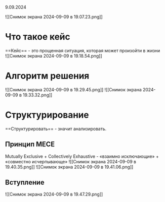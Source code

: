 9.09.2024

![[Снимок экрана 2024-09-09 в 19.07.23.png]]
# Что такое кейс
==Кейс== - это прощенная ситуация, которая может произойти в жизни
![[Снимок экрана 2024-09-09 в 19.18.54.png]]
# Алгоритм решения
![[Снимок экрана 2024-09-09 в 19.29.45.png]]
![[Снимок экрана 2024-09-09 в 19.33.32.png]]
# Структурирование
==Структурировать== - значит анализировать.

## Принцип MECE
Mutually Exclusive + Collectively Exhaustive - «взаимно исключающие» + «совместно исчерпывающе»
![[Снимок экрана 2024-09-09 в 19.40.35.png]]
![[Снимок экрана 2024-09-09 в 19.41.06.png]]
## Вступление
![[Снимок экрана 2024-09-09 в 19.47.29.png]]
